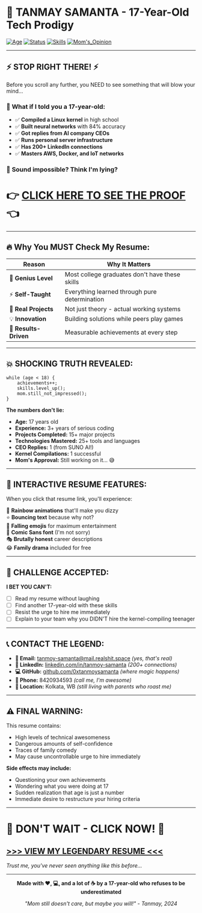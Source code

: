# 🚀 TANMAY SAMANTA - 17-Year-Old Tech Prodigy

[![Age](https://img.shields.io/badge/Age-17-red?style=for-the-badge)](https://github.com/0xtanmoysamanta)
[![Status](https://img.shields.io/badge/Status-Available_For_Hire-green?style=for-the-badge)](mailto:tanmoy-samanta@mail.realshit.space)
[![Skills](https://img.shields.io/badge/Skills-Legendary-gold?style=for-the-badge)](#)
[![Mom's_Opinion](https://img.shields.io/badge/Mom's_Opinion-Still_Unimpressed-blue?style=for-the-badge)](#)

---

## ⚡ **STOP RIGHT THERE!** ⚡

Before you scroll any further, you NEED to see something that will blow your mind...

### 🎯 **What if I told you a 17-year-old:**

- ✅ **Compiled a Linux kernel** in high school
- ✅ **Built neural networks** with 84% accuracy 
- ✅ **Got replies from AI company CEOs**
- ✅ **Runs personal server infrastructure**
- ✅ **Has 200+ LinkedIn connections**
- ✅ **Masters AWS, Docker, and IoT networks**

### 🤔 **Sound impossible? Think I'm lying?**

# 👉 **[CLICK HERE TO SEE THE PROOF](resume.html)** 👈

---

## 🔥 **Why You MUST Check My Resume:**

| **Reason** | **Why It Matters** |
|------------|-------------------|
| 🧠 **Genius Level** | Most college graduates don't have these skills |
| ⚡ **Self-Taught** | Everything learned through pure determination |
| 🚀 **Real Projects** | Not just theory - actual working systems |
| 💡 **Innovation** | Building solutions while peers play games |
| 🎯 **Results-Driven** | Measurable achievements at every step |

---

## 💥 **SHOCKING TRUTH REVEALED:**

```
while (age < 18) {
    achievements++;
    skills.level_up();
    mom.still_not_impressed();
}
```

**The numbers don't lie:**
- **Age:** 17 years old
- **Experience:** 3+ years of serious coding
- **Projects Completed:** 15+ major projects
- **Technologies Mastered:** 25+ tools and languages
- **CEO Replies:** 1 (from SUNO AI!)
- **Kernel Compilations:** 1 successful
- **Mom's Approval:** Still working on it... 😅

---

## 🎪 **INTERACTIVE RESUME FEATURES:**

When you click that resume link, you'll experience:

🌈 **Rainbow animations** that'll make you dizzy  
⭐ **Bouncing text** because why not?  
💫 **Falling emojis** for maximum entertainment  
🎨 **Comic Sans font** (I'm not sorry)  
🎭 **Brutally honest** career descriptions  
😂 **Family drama** included for free  

---

## 🎯 **CHALLENGE ACCEPTED:**

**I BET YOU CAN'T:**
- [ ] Read my resume without laughing
- [ ] Find another 17-year-old with these skills
- [ ] Resist the urge to hire me immediately
- [ ] Explain to your team why you DIDN'T hire the kernel-compiling teenager

---

## 📞 **CONTACT THE LEGEND:**

- **📧 Email:** tanmoy-samanta@mail.realshit.space *(yes, that's real)*
- **💼 LinkedIn:** [linkedin.com/in/tanmoy-samanta](https://linkedin.com/in/tanmoy-samanta) *(200+ connections)*
- **💻 GitHub:** [github.com/0xtanmoysamanta](https://github.com/0xtanmoysamanta) *(where magic happens)*
- **📱 Phone:** 8420934593 *(call me, I'm awesome)*
- **📍 Location:** Kolkata, WB *(still living with parents who roast me)*

---

## ⚠️ **FINAL WARNING:**

This resume contains:
- High levels of technical awesomeness
- Dangerous amounts of self-confidence  
- Traces of family comedy
- May cause uncontrollable urge to hire immediately

**Side effects may include:**
- Questioning your own achievements
- Wondering what you were doing at 17
- Sudden realization that age is just a number
- Immediate desire to restructure your hiring criteria

---

# 🚨 **DON'T WAIT - CLICK NOW!** 🚨

## **[>>> VIEW MY LEGENDARY RESUME <<<](0xtanmoysamanta.github.io/resume.html)**

*Trust me, you've never seen anything like this before...*

---

<div align="center">

**Made with ❤️, 💻, and a lot of ☕ by a 17-year-old who refuses to be underestimated**

*"Mom still doesn't care, but maybe you will!" - Tanmay, 2024*

</div>

